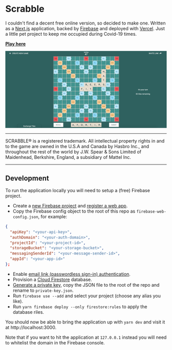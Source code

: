 # Scrabble

I couldn't find a decent free online version, so decided to make one. Written as
a [Next.js](https://nextjs.org/) application, backed by [Firebase](https://firebase.google.com/)
and deployed with [Vercel](https://vercel.com/). Just a little pet project to
keep me occupied during Covid-19 times.

[**Play here**](https://scrabble-mu.vercel.app/)

![Screenshot](screenshot.png)

---

SCRABBLE® is a registered trademark. All intellectual property rights in and to
the game are owned in the U.S.A and Canada by Hasbro Inc., and throughout the
rest of the world by J.W. Spear & Sons Limited of Maidenhead, Berkshire, England,
a subsidiary of Mattel Inc.

---

## Development

To run the application locally you will need to setup a (free) Firebase project.

- Create a [new Firebase project](https://console.firebase.google.com/)
and [register a web app](https://firebase.google.com/docs/web/setup#register-app).
- Copy the Firebase config object to the root of this repo as `firebase-web-config.json`, for example:

```json
{
  "apiKey": "<your-api-key>",
  "authDomain": "<your-auth-domain>",
  "projectId": "<your-project-id>",
  "storageBucket": "<your-storage-bucket>",
  "messagingSenderId": "<your-message-sender-id>",
  "appId": "<your-app-id>"
};
```

- Enable [email link (passwordless sign-in) authentication](https://firebase.google.com/docs/auth/web/email-link-auth).
- Provision a [Cloud Firestore](https://firebase.google.com/docs/firestore/quickstart) database.
- [Generate a private key](https://firebase.google.com/docs/admin/setup#initialize-sdk),
copy the JSON file to the root of the repo and rename to `private-key.json`.
- Run `firebase use --add` and select your project (choose any alias you like).
- Run `yarn firebase deploy --only firestore:rules` to apply the database riles.

You should now be able to bring the application up with `yarn dev` and visit it
at http://localhost:3000.

Note that if you want to hit the application at `127.0.0.1` instead you will
need to whitelist the domain in the Firebase console.
